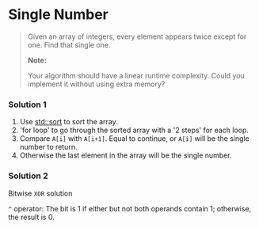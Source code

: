 # Single Number

> Given an array of integers, every element appears twice except for one. Find that single one.
>
> __Note:__
>
> Your algorithm should have a linear runtime complexity. Could you implement it without using extra memory?

### Solution 1

1. Use [std::sort](http://www.cplusplus.com/reference/algorithm/sort/) to sort the array.
2. 'for loop' to go through the sorted array with a '2 steps' for each loop.
3. Compare `A[i]` with `A[i+1]`. Equal to continue, or `A[i]` will be the single number to return.
4. Otherwise the last element in the array will be the single number.

### Solution 2

Bitwise `XOR` solution

`^` operator: The bit is 1 if either but not both operands contain 1; otherwise, the result is 0.